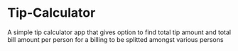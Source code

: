 # Tip-Calculator
A simple tip calculator app that gives option to find total tip amount and total bill amount per person for a billing to be splitted amongst various persons
